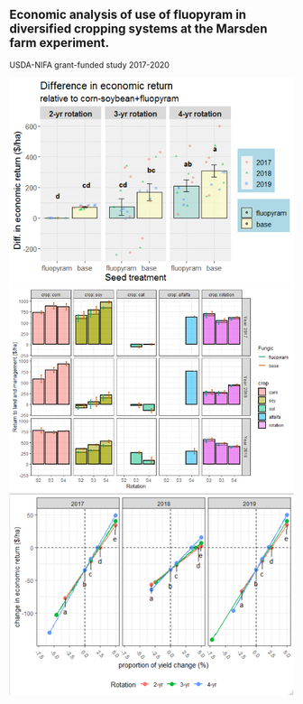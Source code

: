 ## Economic analysis of use of fluopyram in diversified cropping systems at the Marsden farm experiment.

USDA-NIFA grant-funded study 2017-2020

![economicreturncomparisons](https://github.com/joeybudi/fluopyramecon/blob/master/convs2%20vs%20the%20rest.png)
![wholefarmrotation](https://github.com/joeybudi/fluopyramecon/blob/master/whole%20farm%20plot.png)
![sensitivitymod](https://github.com/joeybudi/fluopyramecon/blob/master/sensitivity%20model.png)
